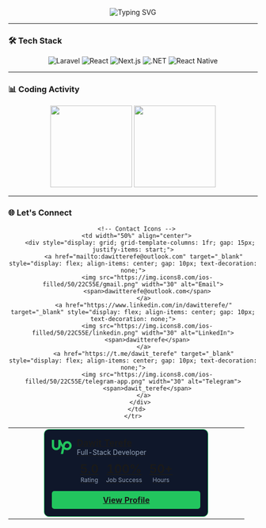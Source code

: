 <p align="center">
  <img src="https://readme-typing-svg.demolab.com?font=Fira+Code&weight=500&size=26&duration=4000&pause=1000&color=22C55E&center=true&vCenter=true&width=435&lines=Hi+%F0%9F%91%8B%2C+I'm+Dawit+Terefe;Full-Stack+Developer;From+Ethiopia+%F0%9F%87%AA%F0%9F%87%B9" alt="Typing SVG">
</p>

---

### 🛠️ Tech Stack
<p align="center">
  <img src="https://img.shields.io/badge/Laravel-FF2D20?logo=laravel&logoColor=white" alt="Laravel">
  <img src="https://img.shields.io/badge/React-20232A?logo=react" alt="React">
  <img src="https://img.shields.io/badge/Next.js-000000?logo=next.js&logoColor=white" alt="Next.js">
  <img src="https://img.shields.io/badge/.NET-512BD4?logo=.net&logoColor=white" alt=".NET">
  <img src="https://img.shields.io/badge/React_Native-20232A?logo=react" alt="React Native">
</p>

---

### 📊 Coding Activity
<p align="center">
  <img src="https://github-readme-stats.vercel.app/api?username=dawitterefe&show_icons=true&theme=dark&count_private=true&hide_border=true" height="165">
  <img src="https://github-readme-stats.vercel.app/api/top-langs/?username=dawitterefe&layout=compact&theme=dark&hide_border=true&langs_count=6" height="165">
</p>

---

### 🌐 Let's Connect

<div align="center">
  <table>
    <tr>
      <!-- Upwork Profile Preview -->
      <td width="50%" align="center">
        <a href="https://www.upwork.com/freelancers/~01a1d50dee01a4306a" target="_blank">
          <div style="background: #0f172a; border-radius: 10px; padding: 15px; border: 1px solid #22C55E; max-width: 300px;">
            <div style="display: flex; align-items: center; gap: 10px; margin-bottom: 10px;">
              <svg width="40" height="40" viewBox="0 0 24 24" xmlns="http://www.w3.org/2000/svg">
                <path fill="#22C55E" d="M18.561 13.158c-1.102 0-2.135-.467-3.074-1.227l.228-1.076l.008-.042c.207-1.143.849-3.06 2.839-3.06a2.705 2.705 0 0 1 2.703 2.703a2.707 2.707 0 0 1-2.704 2.702zm0-8.14c-2.539 0-4.51 1.649-5.31 4.366c-1.22-1.834-2.148-4.036-2.687-5.892H7.828v7.112a2.551 2.551 0 0 1-2.547 2.548a2.55 2.55 0 0 1-2.545-2.548V3.492H0v7.112c0 2.914 2.37 5.303 5.281 5.303c2.913 0 5.283-2.389 5.283-5.303v-1.19c.529 1.107 1.182 2.229 1.974 3.221l-1.673 7.873h2.797l1.213-5.71c1.063.679 2.285 1.109 3.686 1.109c3 0 5.439-2.452 5.439-5.45c0-3-2.439-5.439-5.439-5.439z"/>
              </svg>
              <div style="text-align: left;">
                <div style="font-weight: bold; font-size: 18px;">Dawit Terefe</div>
                <div style="font-size: 14px; color: #94a3b8;">Full-Stack Developer</div>
              </div>
            </div>
            <div style="display: flex; gap: 15px; justify-content: center; margin-top: 10px;">
              <div style="text-align: center;">
                <div style="font-size: 24px; font-weight: bold;">5.0</div>
                <div style="font-size: 12px; color: #94a3b8;">Rating</div>
              </div>
              <div style="text-align: center;">
                <div style="font-size: 24px; font-weight: bold;">100%</div>
                <div style="font-size: 12px; color: #94a3b8;">Job Success</div>
              </div>
              <div style="text-align: center;">
                <div style="font-size: 24px; font-weight: bold;">50+</div>
                <div style="font-size: 12px; color: #94a3b8;">Hours</div>
              </div>
            </div>
            <div style="margin-top: 15px; background: #22C55E; border-radius: 5px; padding: 8px; font-weight: bold;">
              View Profile
            </div>
          </div>
        </a>
      </td>
      
      <!-- Contact Icons -->
      <td width="50%" align="center">
        <div style="display: grid; grid-template-columns: 1fr; gap: 15px; justify-items: start;">
          <a href="mailto:dawitterefe@outlook.com" target="_blank" style="display: flex; align-items: center; gap: 10px; text-decoration: none;">
            <img src="https://img.icons8.com/ios-filled/50/22C55E/gmail.png" width="30" alt="Email">
            <span>dawitterefe@outlook.com</span>
          </a>
          <a href="https://www.linkedin.com/in/dawitterefe/" target="_blank" style="display: flex; align-items: center; gap: 10px; text-decoration: none;">
            <img src="https://img.icons8.com/ios-filled/50/22C55E/linkedin.png" width="30" alt="LinkedIn">
            <span>dawitterefe</span>
          </a>
          <a href="https://t.me/dawit_terefe" target="_blank" style="display: flex; align-items: center; gap: 10px; text-decoration: none;">
            <img src="https://img.icons8.com/ios-filled/50/22C55E/telegram-app.png" width="30" alt="Telegram">
            <span>dawit_terefe</span>
          </a>
        </div>
      </td>
    </tr>
  </table>
</div>
